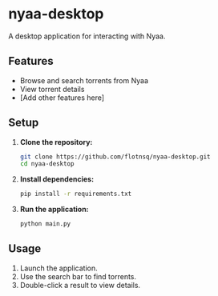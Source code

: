 # nyaa-desktop

A desktop application for interacting with Nyaa. 

## Features

- Browse and search torrents from Nyaa
- View torrent details
- [Add other features here]

## Setup

1.  **Clone the repository:**
    ```bash
    git clone https://github.com/flotnsq/nyaa-desktop.git
    cd nyaa-desktop
    ```
2.  **Install dependencies:**
    ```bash
    pip install -r requirements.txt
    ```
3.  **Run the application:**
    ```bash
    python main.py
    ```

## Usage

1. Launch the application.
2. Use the search bar to find torrents.
3. Double-click a result to view details.